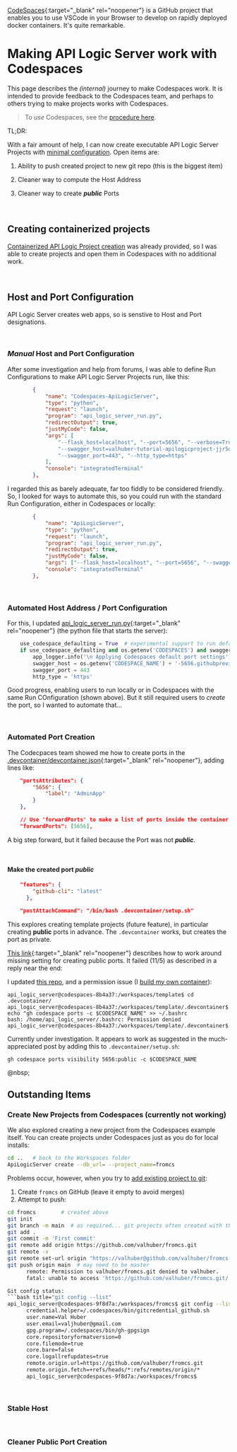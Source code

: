 [CodeSpaces](https://github.com/features/codespaces){:target="_blank" rel="noopener"} is a GitHub project that enables you to use VSCode in your Browser to develop on rapidly deployed docker containers.  It's quite remarkable.  

# Making API Logic Server work with Codespaces

This page describes the _(internal)_ journey to make Codespaces work.  It is intended to provide feedback to the Codespaces team, and perhaps to others trying to make projects works with Codespaces.

> To _use_ Codespaces, see the [procedure here](../Manage-GitHub).

TL;DR:

With a fair amount of help, I can now create executable API Logic Server Projects with [minimal configuration]().  Open items are:

1. Ability to push created project to new git repo (this is the biggest item)

2. Cleaner way to compute the Host Address

3. Cleaner way to create ___public___ Ports

&nbsp;

## Creating containerized projects

[Containerized API Logic Project creation](../Tech-Docker/#creating-containerized-api-logic-server-projects-for-vscode) was already provided, so I was able to create projects and open them in Codespaces with no additional work.

&nbsp;

## Host and Port Configuration

API Logic Server creates web apps, so is senstive to Host and Port designations.  

&nbsp;

### _Manual_ Host and Port Configuration

After some investigation and help from forums, I was able to define Run Configurations to make API Logic Server Projects run, like this:

```json
        {
            "name": "Codespaces-ApiLogicServer",
            "type": "python",
            "request": "launch",
            "program": "api_logic_server_run.py",
            "redirectOutput": true,
            "justMyCode": false,
            "args": [
                "--flask_host=localhost", "--port=5656", "--verbose=True",
                "--swagger_host=valhuber-tutorial-apilogicproject-jjr5qwg72vxg-5656.githubpreview.dev", 
                "--swagger_port=443", "--http_type=https"
            ],
            "console": "integratedTerminal"
        },
```

I regarded this as barely adequate, far too fiddly to be considered friendly.  So, I looked for ways to automate this, so you could run with the standard Run Configuration, either in Codespaces or locally:

```json
        {
            "name": "ApiLogicServer",
            "type": "python",
            "request": "launch",
            "program": "api_logic_server_run.py",
            "redirectOutput": true,
            "justMyCode": false,
            "args": ["--flask_host=localhost", "--port=5656", "--swagger_host=localhost", "--verbose=False"],
            "console": "integratedTerminal"
        },
```

&nbsp;

### Automated Host Address / Port Configuration

For this, I updated [api_logic_server_run.py](https://github.com/valhuber/ApiLogicServer/blob/main/api_logic_server_cli/project_prototype/api_logic_server_run.py){:target="_blank" rel="noopener"} (the python file that starts the server):

```python
    use_codespace_defaulting = True  # experimental support to run default launch config
    if use_codespace_defaulting and os.getenv('CODESPACES') and swagger_host == 'localhost':
        app_logger.info('\n Applying Codespaces default port settings')
        swagger_host = os.getenv('CODESPACE_NAME') + '-5656.githubpreview.dev'
        swagger_port = 443
        http_type = 'https'
```

Good progress, enabling users to run locally or in Codespaces with the same Run COnfiguration (shown above).  But it still required users to _create_ the port, so I wanted to automate that...

&nbsp;

### Automated Port Creation

The Codecpaces team showed me how to create ports in the [.devcontainer/devcontainer.json](https://github.com/ApiLogicServer/ApiLogicProject/blob/main/.devcontainer/devcontainer.json){:target="_blank" rel="noopener"}, adding lines like:

```json
	"portsAttributes": {
		"5656": {
			"label": "AdminApp"
		}
	},

	// Use 'forwardPorts' to make a list of ports inside the container available locally.
	"forwardPorts": [5656],
```

A big step forward, but it failed because the Port was not ___public___.

&nbsp;

#### Make the created port _public_

```json	
	"features": {
		"github-cli": "latest"
	  },

	"postAttachCommand": "/bin/bash .devcontainer/setup.sh"
```

This explores creating template projects (future feature), in particular creating **public** ports in advance.  The `.devcontainer` works, but creates the port as private.

[This link](https://github.com/orgs/community/discussions/4068){:target="_blank" rel="noopener"} describes how to work around missing setting for creating public ports.  It failed (11/5) as described in a reply near the end:

I updated [this repo](https://github.com/ApiLogicServer/template), and a permission issue (I [build my own container](https://github.com/valhuber/ApiLogicServer/blob/main/docker/api_logic_server_x.Dockerfile)):

```
api_logic_server@codespaces-8b4a37:/workspaces/template$ cd .devcontainer/
api_logic_server@codespaces-8b4a37:/workspaces/template/.devcontainer$ echo "gh codespace ports -c $CODESPACE_NAME" >> ~/.bashrc
bash: /home/api_logic_server/.bashrc: Permission denied
api_logic_server@codespaces-8b4a37:/workspaces/template/.devcontainer$ 
```

Currently under investigation.  It appears to work as suggested in the much-appreciated post by adding this to `.devcontainer/setup.sh`:

```
gh codespace ports visibility 5656:public -c $CODESPACE_NAME
```

@nbsp;

## Outstanding Items

### Create New Projects from Codespaces (currently not working)

We also explored creating a new project from the Codespaces example itself.  You can create projects under Codespaces just as you do for local installs:

```bash title="Create new project in Codespaces"
cd ..   # back to the Workspaces folder
ApiLogicServer create --db_url= --project_name=fromcs
```

Problems occur, however, when you try to [add existing project to git](https://gist.github.com/alexpchin/102854243cd066f8b88e):

1. Create `fromcs` on GitHub (leave it empty to avoid merges)
2. Attempt to push:

```bash title="Push to git (fails)"
cd fromcs        # created above
git init
git branch -m main  # as required... git projects often created with this as default branch (vs. say, master)
git add .
git commit -m 'First commit'
git remote add origin https://github.com/valhuber/fromcs.git
git remote -v
git remote set-url origin "https://valhuber@github.com/valhuber/fromcs.git"
git push origin main  # may need to be master
      remote: Permission to valhuber/fromcs.git denied to valhuber.
      fatal: unable to access 'https://github.com/valhuber/fromcs.git/': The requested URL returned error: 403```

Git config status:
```bash title="git config --list"
api_logic_server@codespaces-9f8d7a:/workspaces/fromcs$ git config --list
      credential.helper=/.codespaces/bin/gitcredential_github.sh
      user.name=Val Huber
      user.email=valjhuber@gmail.com
      gpg.program=/.codespaces/bin/gh-gpgsign
      core.repositoryformatversion=0
      core.filemode=true
      core.bare=false
      core.logallrefupdates=true
      remote.origin.url=https://github.com/valhuber/fromcs.git
      remote.origin.fetch=+refs/heads/*:refs/remotes/origin/*
      api_logic_server@codespaces-9f8d7a:/workspaces/fromcs$ 
```

&nbsp;

### Stable Host

&nbsp;

### Cleaner Public Port Creation
